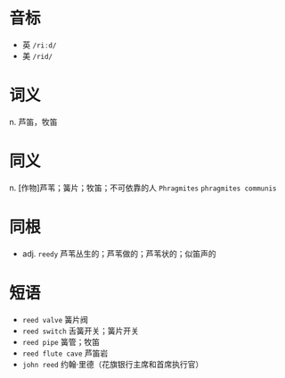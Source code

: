 # 音标

- 英 `/riːd/`
- 美 `/rid/`

# 词义

n. 芦笛，牧笛


# 同义

n. [作物]芦苇；簧片；牧笛；不可依靠的人
`Phragmites` `phragmites communis`

# 同根

- adj. `reedy` 芦苇丛生的；芦苇做的；芦苇状的；似笛声的

# 短语

- `reed valve` 簧片阀
- `reed switch` 舌簧开关；簧片开关
- `reed pipe` 簧管；牧笛
- `reed flute cave` 芦笛岩
- `john reed` 约翰·里德（花旗银行主席和首席执行官）

